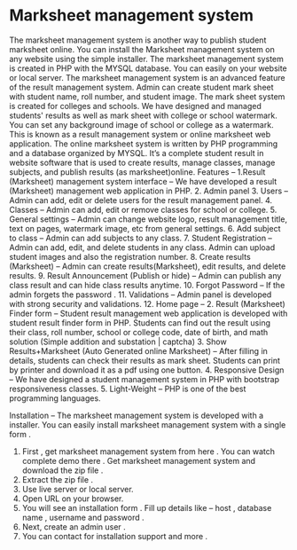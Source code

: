 # Marksheet management system
The marksheet management system is another way to publish student marksheet online. You can install the Marksheet management system on any website using the simple installer. The marksheet management system is created in PHP with the MYSQL database. You can easily on your website or local server. The marksheet management system is an advanced feature of the result management system. Admin can create student mark sheet with student name, roll number, and student image. 
The mark sheet system is created for colleges and schools. We have designed and managed students' results as well as mark sheet with college or school watermark. You can set any background image of school or college as a watermark. This is known as a result management system or online marksheet web application. The online marksheet system is written by PHP programming and a database organized by MYSQL. It’s a complete student result in website software that is used to create results, manage classes, manage subjects, and publish results (as marksheet)online. 
Features – 
1.Result (Marksheet) management system interface – We have developed a result (Marksheet) management web application in PHP.
2. Admin panel 
3. Users – Admin can add, edit or delete users for the result management panel.
4. Classes – Admin can add, edit or remove classes for school or college.
5. General settings –  Admin can change website logo, result management title, text on pages, watermark image, etc from general settings.
6. Add subject to class –  Admin can add subjects to any class.
7. Student Registration –  Admin can add, edit, and delete students in any class. Admin can upload student images and also the registration number.
8. Create results (Marksheet) –  Admin can create results(Marksheet), edit results, and delete results. 
9. Result Announcement (Publish or hide) –  Admin can publish any class result and can hide class results anytime.
10. Forgot Password – If the admin forgets the password . 
11. Validations – Admin panel is developed with strong security and validations. 
12. Home page – 
2. Result (Marksheet) Finder form – Student result management web application is developed with student result finder form in PHP. Students can find out the result using their class, roll number, school or college code, date of birth, and math solution  (Simple addition and substation | captcha)
3. Show Results+Marksheet (Auto Generated online Marksheet) –  After filling in details, students can check their results as mark sheet. Students can print by printer and download it as a pdf using one button.
4. Responsive Design – We have designed a student management system in PHP with bootstrap responsiveness classes. 
5. Light-Weight – PHP is one of the best programming languages.

Installation – 
The marksheet management system is developed with a installer. You can easily install marksheet management system with a single form . 
1.	First , get marksheet management system from here . You can watch complete demo there . Get marksheet management system and download the zip file . 
2.	Extract the zip file . 
3.	Use live server or local server. 
4.	Open URL on your browser. 
5.	You will see an installation form . Fill up details like – host , database name , username and password . 
6.	Next, create an admin user . 
7.	You can contact for installation support and more . 


